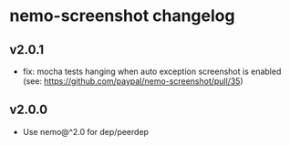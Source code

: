 # nemo-screenshot changelog

## v2.0.1

* fix: mocha tests hanging when auto exception screenshot is enabled (see: https://github.com/paypal/nemo-screenshot/pull/35)

## v2.0.0

* Use nemo@^2.0 for dep/peerdep

